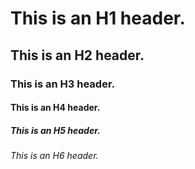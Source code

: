 # This is an H1 header.

## This is an H2 header.

### This is an H3 header.

#### This is an H4 header.

##### This is an H5 header.

###### This is an H6 header.


